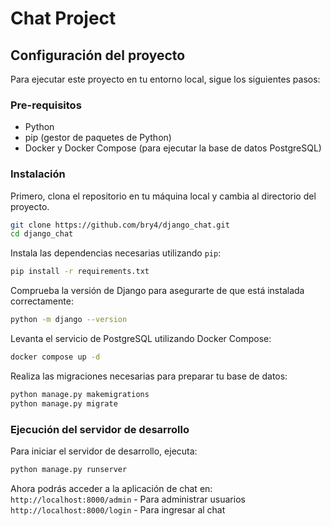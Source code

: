 # Chat Project

## Configuración del proyecto

Para ejecutar este proyecto en tu entorno local, sigue los siguientes pasos:

### Pre-requisitos

- Python
- pip (gestor de paquetes de Python)
- Docker y Docker Compose (para ejecutar la base de datos PostgreSQL)

### Instalación

Primero, clona el repositorio en tu máquina local y cambia al directorio del proyecto.

```bash
git clone https://github.com/bry4/django_chat.git
cd django_chat
```

Instala las dependencias necesarias utilizando `pip`:

```bash
pip install -r requirements.txt
```

Comprueba la versión de Django para asegurarte de que está instalada correctamente:

```bash
python -m django --version
```

Levanta el servicio de PostgreSQL utilizando Docker Compose:

```bash
docker compose up -d
```

Realiza las migraciones necesarias para preparar tu base de datos:

```bash
python manage.py makemigrations
python manage.py migrate
```

### Ejecución del servidor de desarrollo

Para iniciar el servidor de desarrollo, ejecuta:

```bash
python manage.py runserver
```

Ahora podrás acceder a la aplicación de chat en:
`http://localhost:8000/admin` - Para administrar usuarios
`http://localhost:8000/login` - Para ingresar al chat

